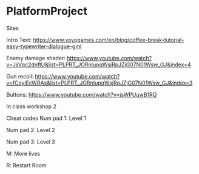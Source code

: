 # PlatformProject

Sites

Intro Text:
https://www.yoyogames.com/en/blog/coffee-break-tutorial-easy-typewriter-dialogue-gml

Enemy damage shader:
https://www.youtube.com/watch?v=JsVqc2dnftU&list=PLPRT_JORnIupqWsjRpJZjG07N01Wsw_GJ&index=4

Gun recoil:
https://www.youtube.com/watch?v=fCeyiEcWRAs&list=PLPRT_JORnIupqWsjRpJZjG07N01Wsw_GJ&index=3

Buttons:
https://www.youtube.com/watch?v=jsWPUuwB1RQ

In class workshop 2


Cheat codes
Num pad 1: Level 1

Num pad 2: Level 2

Num pad 3: Level 3

M: More lives 

R: Restart Room
